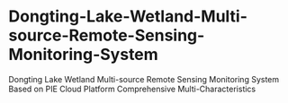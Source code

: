 # Dongting-Lake-Wetland-Multi-source-Remote-Sensing-Monitoring-System
Dongting Lake Wetland Multi-source Remote Sensing Monitoring System Based on PIE Cloud Platform Comprehensive Multi-Characteristics
